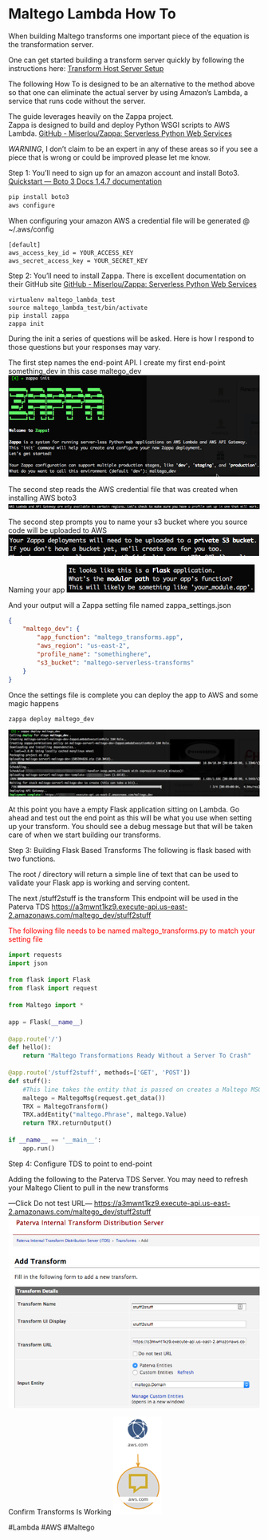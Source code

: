 # Maltego Lambda How To
When building Maltego transforms one important piece of the equation is the transformation server.

One can get started building a transform server quickly by following the instructions here:
[Transform Host Server Setup](https://docs.paterva.com/en/developer-portal/tds-transforms/transform-host-server-setup/)

The following How To is designed to be an alternative to the method above so that one can eliminate the actual server by using Amazon’s Lambda, a service that runs code without the server.

The guide leverages heavily on the Zappa project.  
Zappa is designed to build and deploy Python WSGI scripts to AWS Lambda.
[GitHub - Miserlou/Zappa: Serverless Python Web Services](https://github.com/Miserlou/Zappa)

*WARNING*, I don’t claim to be an expert in any of these areas so if you see a piece that is wrong or could be improved please let me know.

Step 1:  You’ll need to sign up for an amazon account and install Boto3.
[Quickstart — Boto 3 Docs 1.4.7 documentation](http://boto3.readthedocs.io/en/latest/guide/quickstart.html#installation)
``` py
pip install boto3
aws configure
```

When configuring your amazon AWS a credential file will be generated @ ~/.aws/config

``` text
[default]
aws_access_key_id = YOUR_ACCESS_KEY
aws_secret_access_key = YOUR_SECRET_KEY
```

Step 2:  You’ll need to install Zappa.  There is excellent documentation on their GitHub site
[GitHub - Miserlou/Zappa: Serverless Python Web Services](https://github.com/Miserlou/Zappa#initial-deployments)
``` text
virtualenv maltego_lambda_test
source maltego_lambda_test/bin/activate
pip install zappa
zappa init
```

During the init a series of questions will be asked.  Here is how I respond to those questions but your responses may vary.

The first step names the end-point API.  I create my first end-point something_dev in this case maltego_dev
![](/images/8045552B-5ECD-4EA0-85C1-86F4A0851CBF.png)

The second step reads the AWS credential file that was created when installing AWS boto3
![](/images/BAA28B24-C536-4000-8E65-469A8553092B.png)

The second step prompts you to name your s3 bucket where you source code will be uploaded to AWS
![](/images/A800D5A0-7F63-45DF-9443-6CFBE4441852.png)

Naming your app
![](/images/409B834B-B88F-4507-979F-FA6AF39502F5.png)



And your output will a Zappa setting file named zappa_settings.json

``` json
{
    "maltego_dev": {
        "app_function": "maltego_transforms.app",
        "aws_region": "us-east-2",
        "profile_name": "somethinghere",
        "s3_bucket": "maltego-serverless-transforms"
    }
}
```

Once the settings file is complete you can deploy the app to AWS and some magic happens
``` bash
zappa deploy maltego_dev
```

![](/images/241E8BF5-77F6-458C-8E35-B26848A4F739.png)

At this point you have a empty Flask application sitting on Lambda.  Go ahead and test out the end point as this will be what you use when setting up your transform.  You should see a debug message but that will be taken care of when we start building our transforms.

Step 3:  Building Flask Based Transforms
The following is flask based with two functions.  

The root / directory will return a simple line of text that can be used to validate your Flask app is working and serving content.

The next /stuff2stuff is the transform
This endpoint will be used in the Paterva TDS
https://a3mwnt1kz9.execute-api.us-east-2.amazonaws.com/maltego_dev/stuff2stuff


<span style="color:red">The following file needs to be named maltego_transforms.py to match your setting file</span>
``` python
import requests
import json

from flask import Flask
from flask import request

from Maltego import *

app = Flask(__name__)

@app.route('/')
def hello():
	return "Maltego Transformations Ready Without a Server To Crash"

@app.route('/stuff2stuff', methods=['GET', 'POST'])
def stuff():
	#This line takes the entity that is passed on creates a Maltego MSG object so you can access the values
	maltego = MaltegoMsg(request.get_data()) 
	TRX = MaltegoTransform()
	TRX.addEntity("maltego.Phrase", maltego.Value)
	return TRX.returnOutput()

if __name__ == '__main__':
	app.run()
```

Step 4:  Configure TDS to point to end-point

Adding the following to the Paterva TDS Server.  You may need to refresh your Maltego Client to pull in the new transforms

—Click Do not test URL—
https://a3mwnt1kz9.execute-api.us-east-2.amazonaws.com/maltego_dev/stuff2stuff
![](/images/67177052-903E-40D4-925B-C56D75021969.png)

Confirm Transforms Is Working
![](/images/86DE640F-12D5-4110-ACA3-D3AC912C3FB3.png)




#Lambda
#AWS
#Maltego
